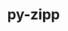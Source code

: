 ---
title: "py-zipp"
layout: cache
categories: [package, develop]
meta: {"compilers": ["none"], "num_specs": 15, "num_specs_by_stack": {"hep": 15, "root": 15}, "oss": ["ubuntu22.04"], "platforms": ["linux"], "stacks": ["hep", "root"], "targets": ["x86_64_v3"], "versions": ["3.17.0"]}
spec_details: [{"compiler": "none", "hash": "2xyyogaeaa5fycfiswn4gto3mhgjmbon", "os": "ubuntu22.04", "platform": "linux", "size": "-", "stacks": ["hep", "root"], "target": "x86_64_v3", "variants": ["build_system=python_pip"], "versions": ["3.17.0"]}, {"compiler": "none", "hash": "324ipr5mb4ckh6rozix7yyd5jlofoqkg", "os": "ubuntu22.04", "platform": "linux", "size": "-", "stacks": ["hep", "root"], "target": "x86_64_v3", "variants": ["build_system=python_pip"], "versions": ["3.17.0"]}, {"compiler": "none", "hash": "37bmpnv44dgwj4porrug6kv4kj7jw2rs", "os": "ubuntu22.04", "platform": "linux", "size": "-", "stacks": ["hep", "root"], "target": "x86_64_v3", "variants": ["build_system=python_pip"], "versions": ["3.17.0"]}, {"compiler": "none", "hash": "3i6ojlprvl3ybafmfyvgaqqxhcsplxdq", "os": "ubuntu22.04", "platform": "linux", "size": "-", "stacks": ["hep", "root"], "target": "x86_64_v3", "variants": ["build_system=python_pip"], "versions": ["3.17.0"]}, {"compiler": "none", "hash": "5arkpa7wchaanfj5km5pqmsw24eygzxh", "os": "ubuntu22.04", "platform": "linux", "size": "-", "stacks": ["hep", "root"], "target": "x86_64_v3", "variants": ["build_system=python_pip"], "versions": ["3.17.0"]}, {"compiler": "none", "hash": "6jmtfepgv3vbs4ernz63vcmh3lp4xt53", "os": "ubuntu22.04", "platform": "linux", "size": "-", "stacks": ["hep", "root"], "target": "x86_64_v3", "variants": ["build_system=python_pip"], "versions": ["3.17.0"]}, {"compiler": "none", "hash": "6owihokwwby5b3hd6jyxxfldu3kxhbvn", "os": "ubuntu22.04", "platform": "linux", "size": "-", "stacks": ["hep", "root"], "target": "x86_64_v3", "variants": ["build_system=python_pip"], "versions": ["3.17.0"]}, {"compiler": "none", "hash": "ekuefsc7w6unmc2tgr6viximcuixi2sq", "os": "ubuntu22.04", "platform": "linux", "size": "-", "stacks": ["hep", "root"], "target": "x86_64_v3", "variants": ["build_system=python_pip"], "versions": ["3.17.0"]}, {"compiler": "none", "hash": "iklealopqnoaqht4lbgj3owosfxfl3oy", "os": "ubuntu22.04", "platform": "linux", "size": "-", "stacks": ["hep", "root"], "target": "x86_64_v3", "variants": ["build_system=python_pip"], "versions": ["3.17.0"]}, {"compiler": "none", "hash": "jspp4giwilpro2er3a4moqlua73sd2jn", "os": "ubuntu22.04", "platform": "linux", "size": "-", "stacks": ["hep", "root"], "target": "x86_64_v3", "variants": ["build_system=python_pip"], "versions": ["3.17.0"]}, {"compiler": "none", "hash": "qruaklfbzahjcovierfzyq6b5y3v7grf", "os": "ubuntu22.04", "platform": "linux", "size": "-", "stacks": ["hep", "root"], "target": "x86_64_v3", "variants": ["build_system=python_pip"], "versions": ["3.17.0"]}, {"compiler": "none", "hash": "s33foz4pm2sgogrbbaop5zkbvybe355x", "os": "ubuntu22.04", "platform": "linux", "size": "-", "stacks": ["hep", "root"], "target": "x86_64_v3", "variants": ["build_system=python_pip"], "versions": ["3.17.0"]}, {"compiler": "none", "hash": "utsk2yseifvdqzeyiekhbqj74og5y62p", "os": "ubuntu22.04", "platform": "linux", "size": "-", "stacks": ["hep", "root"], "target": "x86_64_v3", "variants": ["build_system=python_pip"], "versions": ["3.17.0"]}, {"compiler": "none", "hash": "w6wgbkenq43k5mkqdetfngmalwoya5st", "os": "ubuntu22.04", "platform": "linux", "size": "-", "stacks": ["hep", "root"], "target": "x86_64_v3", "variants": ["build_system=python_pip"], "versions": ["3.17.0"]}, {"compiler": "none", "hash": "xoic3sws2ori22fqwrz7wob635pakzhh", "os": "ubuntu22.04", "platform": "linux", "size": "-", "stacks": ["hep", "root"], "target": "x86_64_v3", "variants": ["build_system=python_pip"], "versions": ["3.17.0"]}]
---